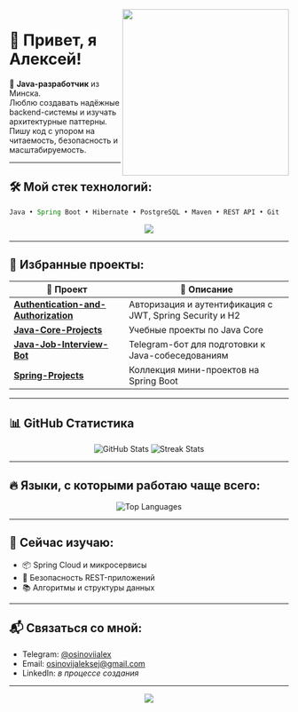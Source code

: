 <img align="right" src="https://raw.githubusercontent.com/OsinoviAlex43/OsinoviAlex43/main/code.gif" width="300"/>

# 👋 Привет, я Алексей!

🚀 **Java-разработчик** из Минска.  
Люблю создавать надёжные backend-системы и изучать архитектурные паттерны.  
Пишу код с упором на читаемость, безопасность и масштабируемость.

---

## 🛠️ Мой стек технологий:

```java
Java • Spring Boot • Hibernate • PostgreSQL • Maven • REST API • Git
```

<p align="center">
  <img src="https://skillicons.dev/icons?i=java,spring,hibernate,maven,postgresql,git,github,intellij" />
</p>

---

## 🚀 Избранные проекты:

| 🧪 Проект | 📌 Описание |
|----------|-------------|
| [**Authentication-and-Authorization**](https://github.com/OsinoviAlex43/Authentication-and-Authorization) | Авторизация и аутентификация с JWT, Spring Security и H2 |
| [**Java-Core-Projects**](https://github.com/OsinoviAlex43/Java-Core-Projects) | Учебные проекты по Java Core |
| [**Java-Job-Interview-Bot**](https://github.com/OsinoviAlex43/Java-Job-Interview-Bot) | Telegram-бот для подготовки к Java-собеседованиям |
| [**Spring-Projects**](https://github.com/OsinoviAlex43/Spring-Projects) | Коллекция мини-проектов на Spring Boot |

---

## 📊 GitHub Статистика

<p align="center">
  <img src="https://github-readme-stats.vercel.app/api?username=OsinoviAlex43&show_icons=true&theme=radical" alt="GitHub Stats" />
  <img src="https://github-readme-streak-stats.herokuapp.com/?user=OsinoviAlex43&theme=radical" alt="Streak Stats" />
</p>

---

## 🔥 Языки, с которыми работаю чаще всего:

<p align="center">
  <img src="https://github-readme-stats.vercel.app/api/top-langs/?username=OsinoviAlex43&layout=compact&theme=radical" alt="Top Languages" />
</p>

---

## 🎯 Сейчас изучаю:

- 📦 Spring Cloud и микросервисы  
- 🔐 Безопасность REST-приложений  
- 📚 Алгоритмы и структуры данных  

---

## 📬 Связаться со мной:

- Telegram: [@osinoviialex](https://t.me/osinoviialex)  
- Email: osinovijaleksej@gmail.com  
- LinkedIn: *в процессе создания*

---

<p align="center">
  <img src="https://capsule-render.vercel.app/api?type=waving&color=gradient&height=100&section=footer"/>
</p>
